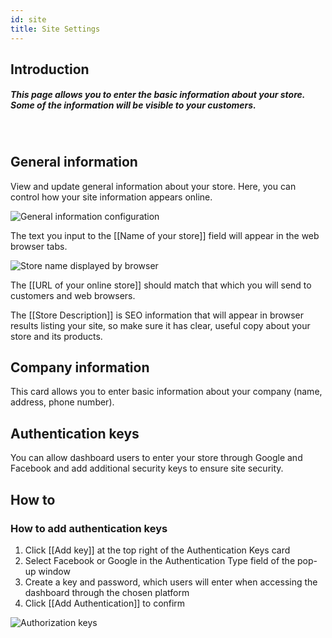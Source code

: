 ```yaml
---
id: site
title: Site Settings
---
```


## Introduction

##### This page allows you to enter the basic information about your store. Some of the information will be visible to your customers. 
</br>

## General information

View and update general information about your store. Here, you can control how your site information appears online.

![General information configuration](assets/dashboard-config/15.png)

The text you input to the [[Name&nbsp;of&nbsp;your&nbsp;store]] field will appear in the web browser tabs.

![Store name displayed by browser](assets/dashboard-config/16.png)

The [[URL&nbsp;of&nbsp;your&nbsp;online&nbsp;store]] should match that which you will send to customers and web browsers.

The [[Store&nbsp;Description]] is SEO information that will appear in browser results listing your site, so make sure it has clear, useful copy about your store and its products.

## Company information

This card allows you to enter basic information about your company (name, address, phone number).

## Authentication keys

You can allow dashboard users to enter your store through Google and Facebook and add additional security keys to ensure site security. 

## How to

### How to add authentication keys


1. Click [[Add&nbsp;key]] at the top right of the Authentication Keys card 
2. Select Facebook or Google in the Authentication Type field of the pop-up window 
3. Create a key and password, which users will enter when accessing the dashboard through the chosen platform 
4. Click [[Add&nbsp;Authentication]] to confirm

![Authorization keys](assets/dashboard-config/17.png)

